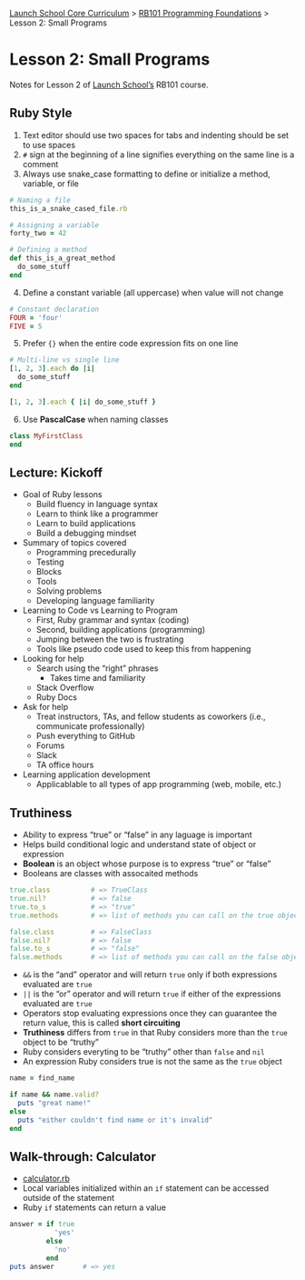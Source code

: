 [Launch School Core Curriculum](/README.md) >
[RB101 Programming Foundations](/rb101/rb101_notes.md) >
Lesson 2: Small Programs

# Lesson 2: Small Programs

Notes for Lesson 2 of [Launch School’s](https://launchschool.com) RB101 course.

## Ruby Style
1. Text editor should use two spaces for tabs and indenting should be set to use spaces
2. `#` sign at the beginning of a line signifies everything on the same line is a comment
3. Always use snake_case formatting to define or initialize a method, variable, or file
```ruby
# Naming a file
this_is_a_snake_cased_file.rb

# Assigning a variable
forty_two = 42

# Defining a method
def this_is_a_great_method
  do_some_stuff
end
```
4. Define a constant variable (all uppercase) when value will not change
```ruby
# Constant declaration
FOUR = 'four'
FIVE = 5
```
5. Prefer `{}` when the entire code expression fits on one line
```ruby
# Multi-line vs single line
[1, 2, 3].each do |i|
  do_some_stuff
end

[1, 2, 3].each { |i| do_some_stuff }
```
6. Use **PascalCase** when naming classes
```ruby
class MyFirstClass
end
``` 

## Lecture: Kickoff
* Goal of Ruby lessons
  * Build fluency in language syntax
  * Learn to think like a programmer
  * Learn to build applications
  * Build a debugging mindset
* Summary of topics covered
  * Programming precedurally
  * Testing
  * Blocks
  * Tools
  * Solving problems
  * Developing language familiarity
* Learning to Code vs Learning to Program
  * First, Ruby grammar and syntax (coding)
  * Second, building applications (programming)
  * Jumping between the two is frustrating
  * Tools like pseudo code used to keep this from happening
* Looking for help
  * Search using the “right” phrases
    * Takes time and familiarity
  * Stack Overflow
  * Ruby Docs
* Ask for help
  * Treat instructors, TAs, and fellow students as coworkers (i.e., communicate professionally)
  * Push everything to GitHub
  * Forums
  * Slack
  * TA office hours
* Learning application development
  * Applicablable to all types of app programming (web, mobile, etc.)

## Truthiness
* Ability to express “true” or “false” in any laguage is important
* Helps build conditional logic and understand state of object or expression
* **Boolean** is an object whose purpose is to express “true” or “false”
* Booleans are classes with assocaited methods
```ruby
true.class          # => TrueClass
true.nil?           # => false
true.to_s           # => "true"
true.methods        # => list of methods you can call on the true object

false.class         # => FalseClass
false.nil?          # => false
false.to_s          # => "false"
false.methods       # => list of methods you can call on the false object
```
* `&&` is the “and” operator and will return `true` only if both expressions evaluated are `true`
* `||` is the “or” operator and will return `true` if either of the expressions evaluated are `true`
* Operators stop evaluating expressions once they can guarantee the return value, this is called **short circuiting**
* **Truthiness** differs from `true` in that Ruby considers more than the `true` object to be “truthy”
* Ruby considers everyting to be “truthy” other than `false` and `nil`
* An expression Ruby considers true is not the same as the `true` object
```ruby
name = find_name

if name && name.valid?
  puts "great name!"
else
  puts "either couldn't find name or it's invalid"
end
```

## Walk-through: Calculator
* [calculator.rb](calculator.rb)
* Local variables initialized within an `if` statement can be accessed outside of the statement
* Ruby `if` statements can return a value
```ruby
answer = if true
           'yes'
         else
           'no'
         end
puts answer       # => yes
```
